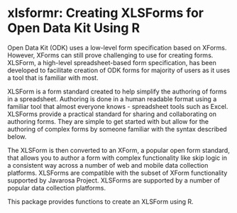 
<!-- README.md is generated from README.Rmd. Please edit that file -->

# xlsformr: Creating XLSForms for Open Data Kit Using R

Open Data Kit (ODK) uses a low-level form specification based on XForms.
However, XForms can still prove challenging to use for creating forms.
XLSForm, a high-level spreadsheet-based form specification, has been
developed to facilitate creation of ODK forms for majority of users as
it uses a tool that is familiar with most.

XLSForm is a form standard created to help simplify the authoring of
forms in a spreadsheet. Authoring is done in a human readable format
using a familiar tool that almost everyone knows - spreadsheet tools
such as Excel. XLSForms provide a practical standard for sharing and
collaborating on authoring forms. They are simple to get started with
but allow for the authoring of complex forms by someone familiar with
the syntax described below.

The XLSForm is then converted to an XForm, a popular open form standard,
that allows you to author a form with complex functionality like skip
logic in a consistent way across a number of web and mobile data
collection platforms. XLSForms are compatible with the subset of XForm
functionality supported by Javarosa Project. XLSForms are supported by a
number of popular data collection platforms.

This package provides functions to create an XLSForm using R.
